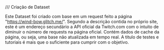 /// Criação de Dataset


Este Dataset foi criado com base em um request feito a página "https://wind-bow.glitch.me/".
Segundo a descrição contida no próprio site, este é um endereço secundário a API oficial da Twitch.com com o intuito de diminuir o número de requests na página oficial.
Contém dados de cache da página, ou seja, uma base não atualizada em tempo real.
A titulo de testes e tutoriais é mais que o suficiente para cumprir com o objetivo.